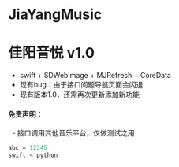 # JiaYangMusic
# 佳阳音悦 v1.0
* swift + SDWebImage + MJRefresh + CoreData
* 现有bug：由于接口问题导航页面会闪退
* 现有版本1.0，还需再次更新添加新功能

#### 免责声明：
   - 接口调用其他音乐平台，仅做测试之用
```python
abc = 12345
swift < python
```
